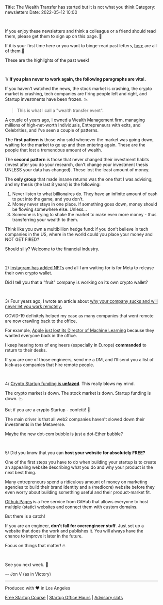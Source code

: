 Title: The Wealth Transfer has started but it is not what you think
Category: newsletters 
Date: 2022-05-12 10:00

<br>

If you enjoy these newsletters and think a colleague or a friend should read them, please get them to sign up on this page. 📝

If it is your first time here or you want to binge-read past letters, [here](https://jon.io/category/newsletters) are all of them.📰

These are the highlights of the past week!

<br>

1/ **If you plan never to work again, the following paragraphs are vital.**

If you haven't watched the news, the stock market is crashing, the crypto market is crashing, tech companies are firing people left and right, and Startup investments have been frozen. 📉

> This is what I call a "wealth transfer event".

A couple of years ago, I owned a Wealth Management firm, managing millions of high-net-worth Individuals, Entrepreneurs with exits, and Celebrities, and I've seen a couple of patterns.

The **first pattern** is those who sold whenever the market was going down, waiting for the market to go up and then entering again. These are the people that lost a tremendous amount of wealth.

The **second pattern** is those that never changed their investment habits (invest after you do your research, don't change your investment thesis UNLESS your data has changed). These lost the least amount of money.

The **only group** that made insane returns was the one that I was advising, and my thesis (the last 8 years) is the following:

1. Never listen to what billionaires do. They have an infinite amount of cash to put into the game, and you don't.
2. Money never stays in one place. If something goes down, money should be flowing somewhere else. Unless...
3. Someone is trying to shake the market to make even more money - thus transferring your wealth to them.

Think like you own a multibillion hedge fund: if you don't believe in tech companies in the US, where in the world could you place your money and NOT GET FIRED?

Should silly? Welcome to the financial industry.

<br>


2/ [Instagram has added NFTs](https://about.fb.com/news/2022/05/introducing-digital-collectibles-to-showcase-nfts-instagram/) and all I am waiting for is for Meta to release their own crypto wallet.

Did I tell you that a "fruit" company is working on its own crypto wallet?

<br>

3/ Four years ago, I wrote an article about [why your company sucks and will never let you work remotely.](https://jon.io/why-i-love-working-remotely-and-why-your-company-cannot-and-never-will)

COVID-19 definitely helped my case as many companies that went remote are now crawling back to the office.

For example, [Apple just lost its Director of Machine Learning](https://www.engadget.com/an-apple-machine-learning-director-resigned-over-its-office-return-policy-115040691.html) because they wanted everyone back in the office.

I keep hearing tons of engineers (especially in Europe) **commanded** to return to their desks.

If you are one of those engineers, send me a DM, and I'll send you a list of kick-ass companies that hire remote people.

<br>

4/ [Crypto Startup funding is **unfazed**](https://www.axios.com/2022/05/11/crypto-startup-funding-boomed-in-q1-despite-ongoing-market-slide). This really blows my mind.

The crypto market is down. The stock market is down. Startup funding is down. 📉

But if you are a crypto Startup - confetti! 🎉

The main driver is that all web2 companies haven't slowed down their investments in the Metaverse.

Maybe the new dot-com bubble is just a dot-Ether bubble?

<br>

5/ Did you know that you can **host your website for absolutely FREE?**

One of the first steps you have to do when building your startup is to create an appealing website describing what you do and why your product is the next best thing.

Many entrepreneurs spend a ridiculous amount of money on marketing agencies to build their brand identity and a (mediocre) website before they even worry about building something useful and their product-market fit.

[Github Pages](https://pages.github.com/) is a free service from GitHub that allows everyone to host multiple (static) websites and connect them with custom domains.

But there is a catch!

If you are an engineer, **don't fall for overengineer stuff**. Just set up a website that does the work and publishes it. You will always have the chance to improve it later in the future.

Focus on things that matter! 🔥

<br>

See you next week. 🚀

-- Jon V (as in Victory)

---

Produced with ❤️ in Los Angeles

[Free Startup Course](https://jon.io/pages/built-to-fail) | [Startup Office Hours](https://jon.io/startup-office-hours) | [Advisory slots](https://jon.io/advisory)

